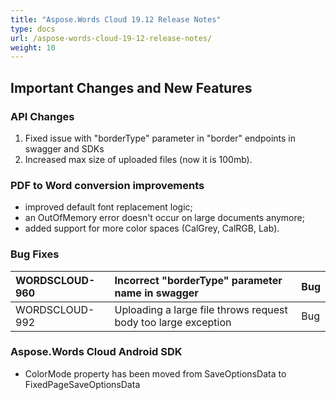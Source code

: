 ```yaml
---
title: "Aspose.Words Cloud 19.12 Release Notes"
type: docs
url: /aspose-words-cloud-19-12-release-notes/
weight: 10
---
```


## **Important Changes and New Features**
### **API Changes**
1. Fixed issue with "borderType" parameter in "border" endpoints in swagger and SDKs
1. Increased max size of uploaded files (now it is 100mb).
### **PDF to Word conversion improvements**
- improved default font replacement logic;
- an OutOfMemory error doesn't occur on large documents anymore;
- added support for more color spaces (CalGrey, CalRGB, Lab).
### **Bug Fixes**

|WORDSCLOUD-960|Incorrect "borderType" parameter name in swagger|Bug|
| :- | :- | :- |
|WORDSCLOUD-992|Uploading a large file throws request body too large exception|Bug|
### **Aspose.Words Cloud Android SDK**
- ColorMode property has been moved from SaveOptionsData to FixedPageSaveOptionsData
